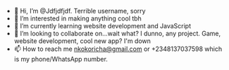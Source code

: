 - 👋 Hi, I’m @Jdfjdfjdf. Terrible username, sorry 
- 👀 I’m interested in making anything cool tbh
- 🌱 I’m currently learning website development and JavaScript
- 💞️ I’m looking to collaborate on...wait what? I dunno, any project. Game, website development, cool new app? I'm down
- 📫 How to reach me nkokoricha@gmail.com or +2348137037598 which is my phone/WhatsApp number. 

<!---
Jdfjdfjdf/Jdfjdfjdf is a ✨ special ✨ repository because its `README.md` (this file) appears on your GitHub profile.
You can click the Preview link to take a look at your changes.
--->
